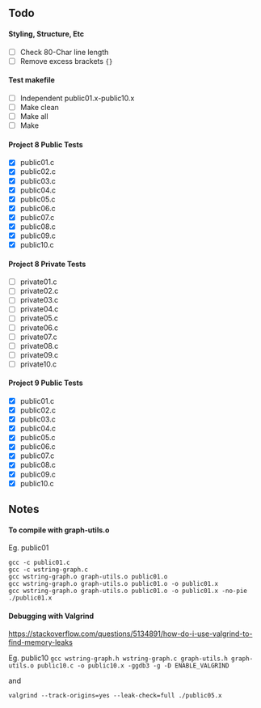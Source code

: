 ## Todo
#### Styling, Structure, Etc
- [ ] Check 80-Char line length
- [ ] Remove excess brackets `{}`

#### Test makefile
- [ ] Independent public01.x-public10.x
- [ ] Make clean
- [ ] Make all
- [ ] Make

#### Project 8 Public Tests
- [x] public01.c
- [x] public02.c
- [x] public03.c
- [x] public04.c
- [x] public05.c
- [x] public06.c
- [x] public07.c
- [x] public08.c
- [x] public09.c
- [x] public10.c

#### Project 8 Private Tests
- [ ] private01.c
- [ ] private02.c
- [ ] private03.c
- [ ] private04.c
- [ ] private05.c
- [ ] private06.c
- [ ] private07.c
- [ ] private08.c
- [ ] private09.c
- [ ] private10.c

#### Project 9 Public Tests
- [x] public01.c
- [x] public02.c
- [x] public03.c
- [x] public04.c
- [x] public05.c
- [x] public06.c
- [x] public07.c
- [x] public08.c
- [x] public09.c
- [x] public10.c

## Notes
#### To compile with graph-utils.o
Eg. public01
```
gcc -c public01.c
gcc -c wstring-graph.c
gcc wstring-graph.o graph-utils.o public01.o
gcc wstring-graph.o graph-utils.o public01.o -o public01.x
gcc wstring-graph.o graph-utils.o public01.o -o public01.x -no-pie
./public01.x
```

#### Debugging with Valgrind
https://stackoverflow.com/questions/5134891/how-do-i-use-valgrind-to-find-memory-leaks

Eg. public10
`gcc wstring-graph.h wstring-graph.c graph-utils.h graph-utils.o public10.c -o public10.x -ggdb3 -g -D ENABLE_VALGRIND`

and

`valgrind --track-origins=yes --leak-check=full ./public05.x`
